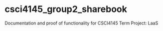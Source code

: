 # csci4145_group2_sharebook
Documentation and proof of functionality for CSCI4145 Term Project: LaaS
